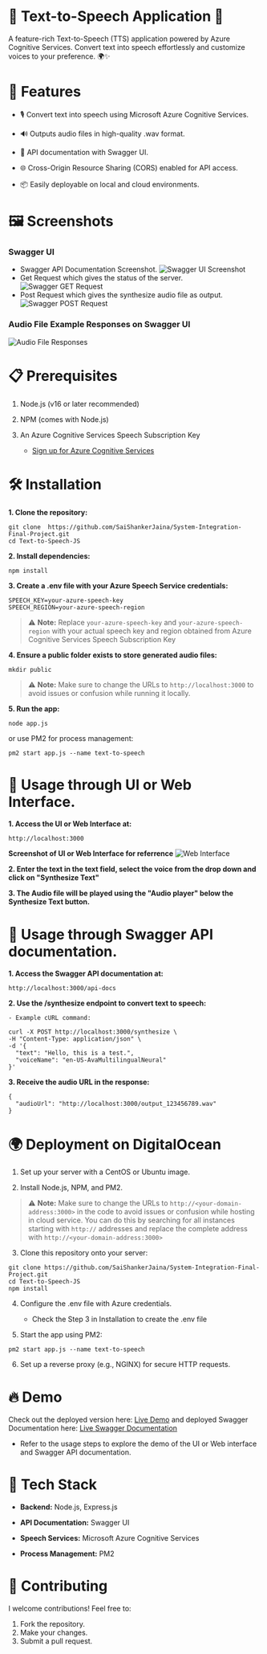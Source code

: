 # 🌟 Text-to-Speech Application 🎤

A feature-rich Text-to-Speech (TTS) application powered by Azure Cognitive Services. Convert text into speech effortlessly and customize voices to your preference. 🌍✨

# 🚀 Features

- 🎙️ Convert text into speech using Microsoft Azure Cognitive Services.

- 🔊 Outputs audio files in high-quality .wav format.

- 📜 API documentation with Swagger UI.

- 🌐 Cross-Origin Resource Sharing (CORS) enabled for API access.

- 📦 Easily deployable on local and cloud environments.



# 🖼️ Screenshots

### Swagger UI
- Swagger API Documentation Screenshot.
![Swagger UI Screenshot](./screenshots/swagger_docs_ui.png)
- Get Request which gives the status of the server.
![Swagger GET Request](./screenshots/swagger_get.png)
- Post Request which gives the synthesize audio file as output.
![Swagger POST Request](./screenshots/swagger_post.png)

### Audio File Example Responses on Swagger UI
![Audio File Responses](./screenshots/swagger_audio_responses.png)

# 📋 Prerequisites
1. Node.js (v16 or later recommended)

2. NPM (comes with Node.js)

3. An Azure Cognitive Services Speech Subscription Key

    - [Sign up for Azure Cognitive Services](https://azure.microsoft.com/en-us/products/ai-services/)

# 🛠️ Installation
**1. Clone the repository:**

```
git clone  https://github.com/SaiShankerJaina/System-Integration-Final-Project.git 
cd Text-to-Speech-JS
```

**2. Install dependencies:**

```
npm install
```

**3. Create a .env file with your Azure Speech Service credentials:**

```
SPEECH_KEY=your-azure-speech-key
SPEECH_REGION=your-azure-speech-region
```
> ⚠️ **Note:** Replace `your-azure-speech-key` and `your-azure-speech-region` with your actual speech key and region obtained from Azure Cognitive Services Speech Subscription Key

**4. Ensure a public folder exists to store generated audio files:**

```
mkdir public
```

> ⚠️ **Note:** Make sure to change the URLs to `http://localhost:3000` to avoid issues or confusion while running it locally.

**5. Run the app:**

```
node app.js
```
or use PM2 for process management:

```
pm2 start app.js --name text-to-speech
```

# 🔗 Usage through UI or Web Interface.

**1. Access the UI or Web Interface at:**

```
http://localhost:3000
```

**Screenshot of UI or Web Interface for referrence**
![Web Interface](./screenshots/livedemo_Ui.jpg)

**2. Enter the text in the text field, select the voice from the drop down and click on "Synthesize Text"**

**3. The Audio file will be played using the "Audio player" below the Synthesize Text button.**

# 🔗 Usage through Swagger API documentation.

**1. Access the Swagger API documentation at:**

```
http://localhost:3000/api-docs
```

**2. Use the /synthesize endpoint to convert text to speech:**

    - Example cURL command:
```
curl -X POST http://localhost:3000/synthesize \
-H "Content-Type: application/json" \
-d '{
  "text": "Hello, this is a test.",
  "voiceName": "en-US-AvaMultilingualNeural"
}'
```

**3. Receive the audio URL in the response:**

```
{
  "audioUrl": "http://localhost:3000/output_123456789.wav"
}
```


# 🌍 Deployment on DigitalOcean

1. Set up your server with a CentOS or Ubuntu image.

2. Install Node.js, NPM, and PM2.

> ⚠️ **Note:** Make sure to change the URLs to `http://<your-domain-address:3000>` in the code to avoid issues or confusion while hosting in cloud service.
> You can do this by searching for all instances starting with `http://` addresses and replace the complete address with `http://<your-domain-address:3000>`
3. Clone this repository onto your server:

```
git clone https://github.com/SaiShankerJaina/System-Integration-Final-Project.git 
cd Text-to-Speech-JS
npm install
```
4. Configure the .env file with Azure credentials.
   - Check the Step 3 in Installation to create the .env file

5. Start the app using PM2:

```
pm2 start app.js --name text-to-speech
```

6. Set up a reverse proxy (e.g., NGINX) for secure HTTP requests.

# 🔥 Demo

Check out the deployed version here: [Live Demo](http://45.55.248.22:3000/)
and deployed Swagger Documentation here: [Live Swagger Documentation](http://45.55.248.22:3000/api-docs/)

- Refer to the usage steps to explore the demo of the UI or Web interface and Swagger API documentation.


# 🧰 Tech Stack

- **Backend:** Node.js, Express.js

- **API Documentation:** Swagger UI

- **Speech Services:** Microsoft Azure Cognitive Services

- **Process Management:** PM2


# 🙌 Contributing
I welcome contributions! Feel free to:

1. Fork the repository.
2. Make your changes.
3. Submit a pull request.
